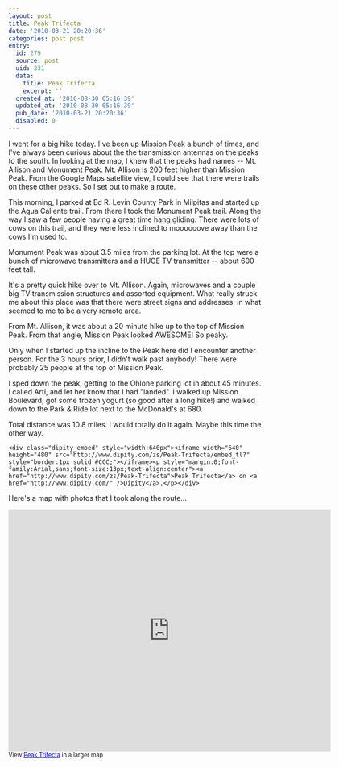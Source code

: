 ```yaml
---
layout: post
title: Peak Trifecta
date: '2010-03-21 20:20:36'
categories: post post
entry:
  id: 279
  source: post
  uid: 231
  data:
    title: Peak Trifecta
    excerpt: ''
  created_at: '2010-08-30 05:16:39'
  updated_at: '2010-08-30 05:16:39'
  pub_date: '2010-03-21 20:20:36'
  disabled: 0
---
```


I went for a big hike today. I've been up Mission Peak a bunch of times, and I've always been curious about the the transmission antennas on the peaks to the south. In looking at the map, I knew that the peaks had names -- Mt. Allison and Monument Peak. Mt. Allison is 200 feet higher than Mission Peak. From the Google Maps satellite view, I could see that there were trails on these other peaks. So I set out to make a route.

This morning, I parked at Ed R. Levin County Park in Milpitas and started up the Agua Caliente trail. From there I took the Monument Peak trail. Along the way I saw a few people having a great time hang gliding. There were lots of cows on this trail, and they were less inclined to moooooove away than the cows I'm used to.

Monument Peak was about 3.5 miles from the parking lot. At the top were a bunch of microwave transmitters and a HUGE TV transmitter -- about 600 feet tall.

It's a pretty quick hike over to Mt. Allison. Again, microwaves and a couple big TV transmission structures and assorted equipment. What really struck me about this place was that there were street signs and addresses, in what seemed to me to be a very remote area.

From Mt. Allison, it was about a 20 minute hike up to the top of Mission Peak. From that angle, Mission Peak looked AWESOME! So peaky.

Only when I started up the incline to the Peak here did I encounter another person. For the 3 hours prior, I didn't walk past anybody! There were probably 25 people at the top of Mission Peak.

I sped down the peak, getting to the Ohlone parking lot in about 45 minutes. I called Arti, and let her know that I had "landed". I walked up Mission Boulevard, got some frozen yogurt (so good after a long hike!) and walked down to the Park &amp; Ride lot next to the McDonald's at 680.

Total distance was 10.8 miles. I would totally do it again. Maybe this time the other way.

```
<div class="dipity_embed" style="width:640px"><iframe width="640" height="480" src="http://www.dipity.com/zs/Peak-Trifecta/embed_tl?" style="border:1px solid #CCC;"></iframe><p style="margin:0;font-family:Arial,sans;font-size:13px;text-align:center"><a href="http://www.dipity.com/zs/Peak-Trifecta">Peak Trifecta</a> on <a href="http://www.dipity.com/" />Dipity</a>.</p></div>
```

Here's a map with photos that I took along the route...

<iframe width="640" height="480" frameborder="0" scrolling="no" marginheight="0" marginwidth="0" src="http://maps.google.com/maps/ms?ie=UTF8&amp;t=p&amp;msa=0&amp;msid=101677505428675869574.00048257356f51ac2e4f7&amp;ll=37.460995,-121.863956&amp;spn=0.016351,0.027466&amp;z=15&amp;output=embed"></iframe><br /><small>View <a href="http://maps.google.com/maps/ms?ie=UTF8&amp;t=p&amp;msa=0&amp;msid=101677505428675869574.00048257356f51ac2e4f7&amp;ll=37.460995,-121.863956&amp;spn=0.016351,0.027466&amp;z=15&amp;source=embed" style="color:#0000FF;text-align:left">Peak Trifecta</a> in a larger map</small>
